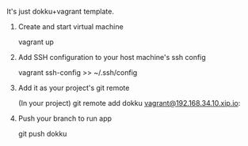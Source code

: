 It's just dokku+vagrant template.

1. Create and start virtual machine

    vagrant up

2. Add SSH configuration to your host machine's ssh config

    vagrant ssh-config >> ~/.ssh/config

3. Add it as your project's git remote

    (In your project) git remote add dokku vagrant@192.168.34.10.xip.io:<projectname>

4. Push your branch to run app

    git push <your-branch> dokku


